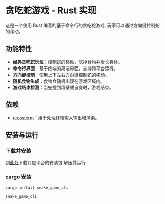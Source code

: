 # 贪吃蛇游戏 - Rust 实现

这是一个使用 Rust 编写的基于命令行的贪吃蛇游戏, 玩家可以通过方向键控制蛇的移动。

## 功能特性

- **经典贪吃蛇玩法**：控制蛇的移动，吃掉食物并增长身体。
- **命令行界面**：基于终端的简洁界面，支持跨平台运行。
- **方向键控制**：使用上下左右方向键控制蛇的移动。
- **随机食物生成**：食物会随机出现在游戏区域内。
- **游戏结束检测**：当蛇撞到墙壁或自身时，游戏结束。

## 依赖

- [crossterm](https://crates.io/crates/crossterm)：用于处理终端输入输出和渲染。

## 安装与运行

### 下载并安装

到[此处](https://github.com/quyc07/snake_game/releases)下载对应平台的安装包,解压并运行.

### cargo 安装

```shell
cargo install snake_game_cli

snake_game_cli
```

